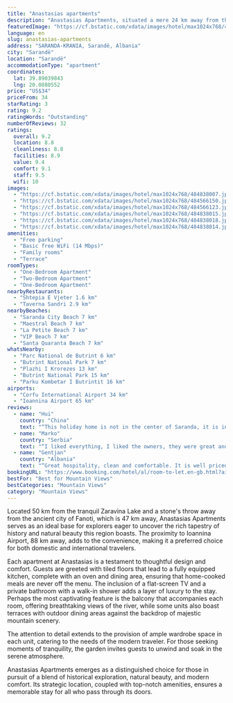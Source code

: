 ```yaml
---
title: "Anastasias apartments"
description: "Anastasias Apartments, situated a mere 24 km away from the enchanting Butrint National Park in Sarandë, recently underwent a comprehensive renovation, transforming it into a haven for travelers seeking both comfort and convenience."
featuredImage: "https://cf.bstatic.com/xdata/images/hotel/max1024x768/484838007.jpg?k=fa04b68a07633eeca65737bac2138a7fc8e0ee7ecae729fc15a3d5f219a2e0b6&o=&hp=1"
language: en
slug: anastasias-apartments
address: "SARANDA-KRANIA, Sarandë, Albania"
city: "Sarandë"
location: "Sarandë"
accommodationType: "apartment"
coordinates:
  lat: 39.89039843
  lng: 20.0880552
price: "US$34"
priceFrom: 34
starRating: 3
rating: 9.2
ratingWords: "Outstanding"
numberOfReviews: 32
ratings:
  overall: 9.2
  location: 8.8
  cleanliness: 8.8
  facilities: 8.9
  value: 9.4
  comfort: 9.1
  staff: 9.5
  wifi: 10
images:
  - "https://cf.bstatic.com/xdata/images/hotel/max1024x768/484838007.jpg?k=fa04b68a07633eeca65737bac2138a7fc8e0ee7ecae729fc15a3d5f219a2e0b6&o=&hp=1"
  - "https://cf.bstatic.com/xdata/images/hotel/max1024x768/484566150.jpg?k=f26c2222d7b42f2da888f43710f418cd1cb2ea0b6cee0fac4b2339aa75a62780&o=&hp=1"
  - "https://cf.bstatic.com/xdata/images/hotel/max1024x768/484566123.jpg?k=c684df83640edf7832d1eba1441559e5af24cad119aaaf7aaeb0a257c7dfb3c8&o=&hp=1"
  - "https://cf.bstatic.com/xdata/images/hotel/max1024x768/484838015.jpg?k=818963793fc989566e933ce2d260a37ff03a4cd9d41b0bdd7c506963de5b2dfb&o=&hp=1"
  - "https://cf.bstatic.com/xdata/images/hotel/max1024x768/484838018.jpg?k=a6de0d53dbede9331ff7d2754b834091d556702bcc8232e8dd86273465480a5a&o=&hp=1"
  - "https://cf.bstatic.com/xdata/images/hotel/max1024x768/484838014.jpg?k=da9c04028290e34f4dc909c4514ca4639f537a0a7f38dbfbef3741726f219649&o=&hp=1"
amenities:
  - "Free parking"
  - "Basic free WiFi (14 Mbps)"
  - "Family rooms"
  - "Terrace"
roomTypes:
  - "One-Bedroom Apartment"
  - "Two-Bedroom Apartment"
  - "One-Bedroom Apartment"
nearbyRestaurants:
  - "Shtepia E Vjeter 1.6 km"
  - "Taverna Sandri 2.9 km"
nearbyBeaches:
  - "Saranda City Beach 7 km"
  - "Maestral Beach 7 km"
  - "La Petite Beach 7 km"
  - "VIP Beach 7 km"
  - "Santa Quaranta Beach 7 km"
whatsNearby:
  - "Parc National de Butrint 6 km"
  - "Butrint National Park 7 km"
  - "Plazhi I Krorezes 13 km"
  - "Butrint National Park 15 km"
  - "Parku Kombetar I Butrintit 16 km"
airports:
  - "Corfu International Airport 34 km"
  - "Ioannina Airport 65 km"
reviews:
  - name: "Hui"
    country: "China"
    text: "“This holiday home is not in the center of Saranda, it is in a nearby village, but it is easy to reach by car, and the parking is also very convenient. The host Spiro helped us make coffee, and the hostess Anastasia was very warm and generous, and...”"
  - name: "Marko"
    country: "Serbia"
    text: "“I liked everything, I liked the owners, they were great and we will miss them for sure, place was located how we wanted, out of the city, apartment was the real apartment like it supposed to look like… All was really good…”"
  - name: "Gentjan"
    country: "Albania"
    text: "“Great hospitality, clean and comfortable. It is well priced and excellent value.”"
bookingURL: "https://www.booking.com/hotel/al/room-to-let.en-gb.html?aid=8035640"
bestFor: "Best for Mountain Views"
bestCategories: "Mountain Views"
category: "Mountain Views"
---
```


Located 50 km from the tranquil Zaravina Lake and a stone's throw away from the ancient city of Fanoti, which is 47 km away, Anastasias Apartments serves as an ideal base for explorers eager to uncover the rich tapestry of history and natural beauty this region boasts. The proximity to Ioannina Airport, 88 km away, adds to the convenience, making it a preferred choice for both domestic and international travelers.

Each apartment at Anastasias is a testament to thoughtful design and comfort. Guests are greeted with tiled floors that lead to a fully equipped kitchen, complete with an oven and dining area, ensuring that home-cooked meals are never off the menu. The inclusion of a flat-screen TV and a private bathroom with a walk-in shower adds a layer of luxury to the stay. Perhaps the most captivating feature is the balcony that accompanies each room, offering breathtaking views of the river, while some units also boast terraces with outdoor dining areas against the backdrop of majestic mountain scenery.

The attention to detail extends to the provision of ample wardrobe space in each unit, catering to the needs of the modern traveler. For those seeking moments of tranquility, the garden invites guests to unwind and soak in the serene atmosphere.

Anastasias Apartments emerges as a distinguished choice for those in pursuit of a blend of historical exploration, natural beauty, and modern comfort. Its strategic location, coupled with top-notch amenities, ensures a memorable stay for all who pass through its doors.